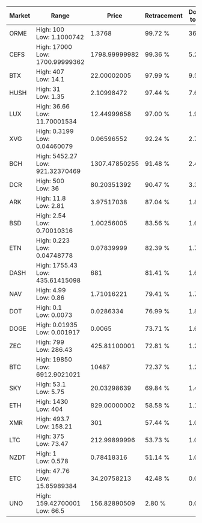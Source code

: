 | Market | Range | Price| Retracement | Doubles to 50% |
| --- | --- | --- | --- | --- |
| ORME | High: 100<br />Low: 1.1000742 | 1.3768 | 99.72 % | 36.72 |
| CEFS | High: 17000<br />Low: 1700.99999362 | 1798.99999982 | 99.36 % | 5.20 |
| BTX | High: 407<br />Low: 14.1 | 22.00002005 | 97.99 % | 9.57 |
| HUSH | High: 31<br />Low: 1.35 | 2.10998472 | 97.44 % | 7.67 |
| LUX | High: 36.66<br />Low: 11.70001534 | 12.44999658 | 97.00 % | 1.94 |
| XVG | High: 0.3199<br />Low: 0.04460079 | 0.06596552 | 92.24 % | 2.76 |
| BCH | High: 5452.27<br />Low: 921.32370469 | 1307.47850255 | 91.48 % | 2.44 |
| DCR | High: 500<br />Low: 36 | 80.20351392 | 90.47 % | 3.34 |
| ARK | High: 11.8<br />Low: 2.81 | 3.97517038 | 87.04 % | 1.84 |
| BSD | High: 2.54<br />Low: 0.70010316 | 1.00256005 | 83.56 % | 1.62 |
| ETN | High: 0.223<br />Low: 0.04748778 | 0.07839999 | 82.39 % | 1.73 |
| DASH | High: 1755.43<br />Low: 435.61415098 | 681 | 81.41 % | 1.61 |
| NAV | High: 4.99<br />Low: 0.86 | 1.71016221 | 79.41 % | 1.71 |
| DOT | High: 0.1<br />Low: 0.0073 | 0.0286334 | 76.99 % | 1.87 |
| DOGE | High: 0.01935<br />Low: 0.001917 | 0.0065 | 73.71 % | 1.64 |
| ZEC | High: 799<br />Low: 286.43 | 425.81100001 | 72.81 % | 1.27 |
| BTC | High: 19850<br />Low: 6912.9021021 | 10487 | 72.37 % | 1.28 |
| SKY | High: 53.1<br />Low: 5.75 | 20.03298639 | 69.84 % | 1.47 |
| ETH | High: 1430<br />Low: 404 | 829.00000002 | 58.58 % | 1.11 |
| XMR | High: 493.7<br />Low: 158.21 | 301 | 57.44 % | 1.08 |
| LTC | High: 375<br />Low: 73.47 | 212.99899996 | 53.73 % | 1.05 |
| NZDT | High: 1<br />Low: 0.578 | 0.78418316 | 51.14 % | 1.01 |
| ETC | High: 47.76<br />Low: 15.85989384 | 34.20758213 | 42.48 % | 0.00 |
| UNO | High: 159.42700001<br />Low: 66.5 | 156.82890509 | 2.80 % | 0.00 |
